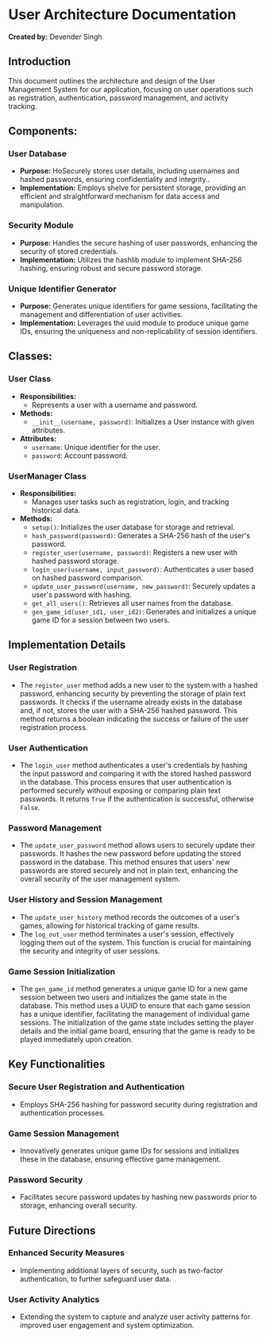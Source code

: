 # User Architecture Documentation
**Created by:** Devender Singh

## Introduction
This document outlines the architecture and design of the User Management System for our application, focusing on user operations such as registration, authentication, password management, and activity tracking.

## Components:
### User Database
- **Purpose:** HoSecurely stores user details, including usernames and hashed passwords, ensuring confidentiality and integrity..
- **Implementation:** Employs shelve for persistent storage, providing an efficient and straightforward mechanism for data access and manipulation.

### Security Module
- **Purpose:** Handles the secure hashing of user passwords, enhancing the security of stored credentials.
- **Implementation:** Utilizes the hashlib module to implement SHA-256 hashing, ensuring robust and secure password storage.

### Unique Identifier Generator
- **Purpose:** Generates unique identifiers for game sessions, facilitating the management and differentiation of user activities.
- **Implementation:** Leverages the uuid module to produce unique game IDs, ensuring the uniqueness and non-replicability of session identifiers.

## Classes:
### User Class
- **Responsibilities:**
  - Represents a user with a username and password.
- **Methods:**
  - `__init__(username, password)`: Initializes a User instance with given attributes.
- **Attributes:**
  - `username`: Unique identifier for the user.
  - `password`: Account password.

### UserManager Class
- **Responsibilities:**
  - Manages user tasks such as registration, login, and tracking historical data.
- **Methods:**
  - `setup()`: Initializes the user database for storage and retrieval.
  - `hash_password(password)`: Generates a SHA-256 hash of the user's password.
  - `register_user(username, password)`: Registers a new user with hashed password storage.
  - `login_user(username, input_password)`: Authenticates a user based on hashed password comparison.
  - `update_user_password(username, new_password)`: Securely updates a user's password with hashing.
  - `get_all_users()`: Retrieves all user names from the database.
  - `gen_game_id(user_id1, user_id2)`: Generates and initializes a unique game ID for a session between two users.


## Implementation Details

### User Registration
- The `register_user` method adds a new user to the system with a hashed password, enhancing security by preventing the storage of plain text passwords. It checks if the username already exists in the database and, if not, stores the user with a SHA-256 hashed password. This method returns a boolean indicating the success or failure of the user registration process.

### User Authentication
- The `login_user` method authenticates a user's credentials by hashing the input password and comparing it with the stored hashed password in the database. This process ensures that user authentication is performed securely without exposing or comparing plain text passwords. It returns `True` if the authentication is successful, otherwise `False`.

### Password Management
- The `update_user_password` method allows users to securely update their passwords. It hashes the new password before updating the stored password in the database. This method ensures that users' new passwords are stored securely and not in plain text, enhancing the overall security of the user management system.

### User History and Session Management
- The `update_user_history` method records the outcomes of a user's games, allowing for historical tracking of game results.
- The `log_out_user` method terminates a user's session, effectively logging them out of the system. This function is crucial for maintaining the security and integrity of user sessions.

### Game Session Initialization
- The `gen_game_id` method generates a unique game ID for a new game session between two users and initializes the game state in the database. This method uses a UUID to ensure that each game session has a unique identifier, facilitating the management of individual game sessions. The initialization of the game state includes setting the player details and the initial game board, ensuring that the game is ready to be played immediately upon creation.


## Key Functionalities

### Secure User Registration and Authentication
- Employs SHA-256 hashing for password security during registration and authentication processes.

### Game Session Management
- Innovatively generates unique game IDs for sessions and initializes these in the database, ensuring effective game management.

### Password Security
- Facilitates secure password updates by hashing new passwords prior to storage, enhancing overall security.

## Future Directions

### Enhanced Security Measures
- Implementing additional layers of security, such as two-factor authentication, to further safeguard user data.

### User Activity Analytics
- Extending the system to capture and analyze user activity patterns for improved user engagement and system optimization.
